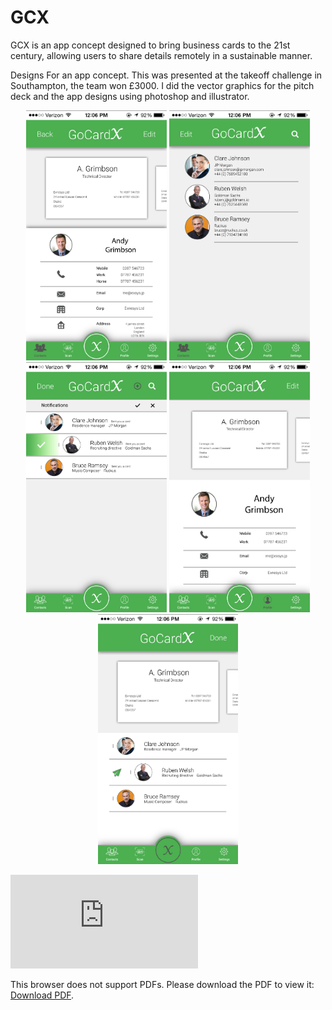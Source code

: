 # GCX

GCX is an app concept designed to bring business cards to the 21st century, allowing users to share details remotely in a sustainable manner.

Designs For an app concept. This was presented at the takeoff challenge in Southampton, the team won £3000. I did the vector graphics for the pitch deck and the app designs using photoshop and illustrator.

<p align="center">
  <img src = "/Outputs/Contact_view.png" wigth="200" height="400"> 
  <img src = "/Outputs/Contacts_screen.png" wigth="200" height="400"> 
  <img src = "/Outputs/notifications_selected.png" wigth="200" height="400"> 
  <img src = "/Outputs/Profile_selected.png" wigth="200" height="400"> 
  <img src = "/Outputs/Sendcard_select.png" wigth="200" height="400"> 
</p>

<object data="https://github.com/Aniloid2/GCX/blob/master/GCX%20presentation.pdf" type="application/pdf" width="700px" height="700px">
    <embed src="https://github.com/Aniloid2/GCX/blob/master/GCX%20presentation.pdf">
        <p>This browser does not support PDFs. Please download the PDF to view it: <a href="https://github.com/Aniloid2/GCX/blob/master/GCX%20presentation.pdf">Download PDF</a>.</p>
    </embed>
</object>
